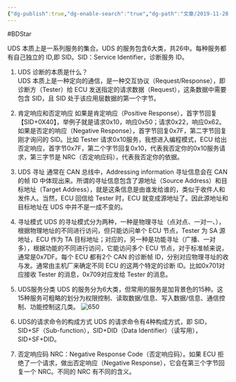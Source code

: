 ```yaml
---
{"dg-publish":true,"dg-enable-search":"true","dg-path":"文章/2019-11-28 UDS 诊断服务总结.md","permalink":"/文章/2019-11-28 UDS 诊断服务总结/","dgEnableSearch":"true","dgPassFrontmatter":true,"created":"2023-02-09T17:08:38.000+08:00","updated":"2023-11-14T13:32:55.172+08:00"}
---
```


#BDStar 

UDS 本质上是一系列服务的集合。UDS 的服务包含6大类，共26中。每种服务都有自己独立的 ID,即 SID。SID：Service Identifier，诊断服务 ID。

1. UDS 诊断的本质是什么？    
UDS 本质上是一种定向的通信，是一种交互协议（Request/Response），即诊断方（Tester）给 ECU 发送指定的请求数据（Request），这条数据中需要包含 SID，且 SID 处于该应用层数据的第一个字节。

2.  肯定响应和否定响应
如果是肯定响应（Positive Response），首字节回复【SID+0X40】，举例子就是请求0x10，响应0x50；请求0x22，响应0x62。如果是否定的响应（Negative Response），首字节回复0x7F，第二字节回复刚才询问的 SID。比如 Tester 请求0x10服务，我想进入编程模式，ECU 给出否定响应，首字节0x7F，第二个字节回复0x10，代表我否定你的0x10服务请求，第三字节是 NRC（否定响应码），代表我否定你的依据。

3.  UDS 寻址
通常在 CAN 总线中，Addressing information 寻址信息会在 CAN 的帧 ID 中体现出来。所谓的寻址信息包含了源地址（Source Address）和目标地址（Target Address），就是这条信息是由谁发给谁的，类似于收件人和发件人。当然，ECU 回信给 Tester 时，ECU 就变成源地址了。因此源地址和目标地址在 UDS 中并不是一成不变的。

4.  寻址模式
UDS 的寻址模式分为两种，一种是物理寻址（点对点、一对一、），根据物理地址的不同进行访问，但只能访问单个 ECU 节点，Tester 为 SA 源地址，ECU 作为 TA 目标地址；对应的，另一种是功能寻址（广播、一对多），根据功能的不同进行访问，它能访问多个 ECU 节点，对于标准帧来说，通常是0x7DF。每个 ECU 都有2个 CAN 的诊断帧 ID，分别对应物理寻址的收与发。通常由主机厂来确定不同 ECU 的这两个特定的诊断 ID。比如0x701对应接收 Tester 的消息，0x709对应发给 Tester 的消息。

5.  UDS服务分类
UDS 的服务分为6大类，但常用的服务是加背景色的15种。这15种服务可粗略的划分为权限控制、读取数据/信息、写入数据/信息、通信控制、功能控制这几类。
![650](/img/user/0.Asset/resource/UDS_服务分类.png)

6.  UDS的请求命令的构成方式
UDS 的请求命令有4种构成方式，即 SID，SID+SF（Sub-function），SID+DID（Data Identifier）（读写用），SID+SF+DID。

7.  否定响应码
NRC：Negative Response Code（否定响应码）。如果 ECU 拒绝了一个请求，做出否定响应（Negative Response），它会在第三个字节回复一个 NRC。不同的 NRC 有不同的含义。
